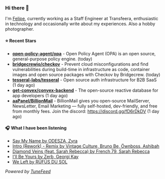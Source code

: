 ### Hi there 👋

I'm [Felipe](https://felipevm.com), currently working as a Staff Engineer at Transfeera, enthusiastic in technology and occasionally write about my experiences. Also a hobby photographer.

#### ⭐ Recent Stars
- **[open-policy-agent/opa](https://github.com/open-policy-agent/opa)** - Open Policy Agent (OPA) is an open source, general-purpose policy engine. (today)
- **[bridgecrewio/checkov](https://github.com/bridgecrewio/checkov)** - Prevent cloud misconfigurations and find vulnerabilities during build-time in infrastructure as code, container images and open source packages with Checkov by Bridgecrew. (today)
- **[tesseral-labs/tesseral](https://github.com/tesseral-labs/tesseral)** - Open source auth infrastructure for B2B SaaS (1 day ago)
- **[get-convex/convex-backend](https://github.com/get-convex/convex-backend)** - The open-source reactive database for app developers (1 day ago)
- **[aaPanel/BillionMail](https://github.com/aaPanel/BillionMail)** - BillionMail gives you open-source MailServer, NewsLetter,  Email Marketing — fully self-hosted, dev-friendly, and free from monthly fees. Join the discord: https://discord.gg/fD6rDkDV (1 day ago)

#### 🎧 What I have been listening
- [Say My Name by ODESZA, Zyra](https://open.spotify.com/track/1LeItUMezKA1HdCHxYICed)
- [Intro (Rework) - Remix by Vintage Culture, Bruno Be, Öwnboss, Ashibah](https://open.spotify.com/track/27py1Q0fMmpuSYiOAKBZPb)
- [Diamond Veins (feat. Sarah Rebecca) by French 79, Sarah Rebecca](https://open.spotify.com/track/5G0oVoL309pqsvGDzhMOwx)
- [I&#39;ll Be Yours by Zerb, Georgi Kay](https://open.spotify.com/track/3qxTsPLj9VXXBl8LMbQ16l)
- [We Left by RÜFÜS DU SOL](https://open.spotify.com/track/5DwCFw98zFDQFjIYMKhbkp)

_Powered by [TuneFeed](https://tunefeed.app?ref=github.com)_
